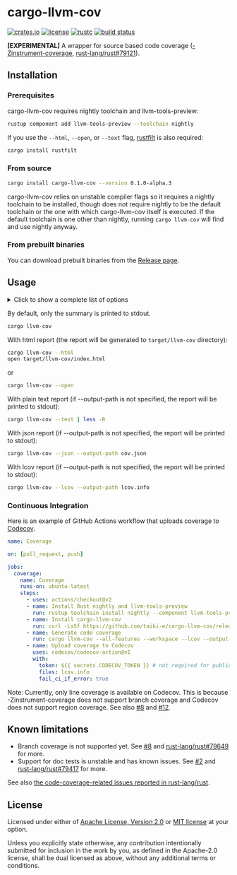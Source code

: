 # cargo-llvm-cov

[![crates.io](https://img.shields.io/crates/v/cargo-llvm-cov?style=flat-square&logo=rust)](https://crates.io/crates/cargo-llvm-cov)
[![license](https://img.shields.io/badge/license-Apache--2.0_OR_MIT-blue?style=flat-square)](#license)
[![rustc](https://img.shields.io/badge/rustc-stable-blue?style=flat-square&logo=rust)](https://www.rust-lang.org)
[![build status](https://img.shields.io/github/workflow/status/taiki-e/cargo-llvm-cov/CI/main?style=flat-square&logo=github)](https://github.com/taiki-e/cargo-llvm-cov/actions)

**\[EXPERIMENTAL\]**
A wrapper for source based code coverage ([-Zinstrument-coverage][instrument-coverage], [rust-lang/rust#79121]).

## Installation

### Prerequisites

cargo-llvm-cov requires nightly
toolchain and llvm-tools-preview:

```sh
rustup component add llvm-tools-preview --toolchain nightly
```

If you use the `--html`, `--open`, or `--text` flag, [rustfilt](https://github.com/luser/rustfilt) is also required:

```sh
cargo install rustfilt
```

### From source

```sh
cargo install cargo-llvm-cov --version 0.1.0-alpha.3
```

cargo-llvm-cov relies on unstable compiler flags so it requires a nightly
toolchain to be installed, though does not require nightly to be the default
toolchain or the one with which cargo-llvm-cov itself is executed. If the default
toolchain is one other than nightly, running `cargo llvm-cov` will find and use
nightly anyway.

### From prebuilt binaries

You can download prebuilt binaries from the [Release page](https://github.com/taiki-e/cargo-llvm-cov/releases).

## Usage

<details>
<summary>Click to show a complete list of options</summary>

```console
$ cargo llvm-cov --help
cargo-llvm-cov
A wrapper for source based code coverage (-Zinstrument-coverage).

Use -h for short descriptions and --help for more details.

USAGE:
    cargo llvm-cov [OPTIONS] [-- <args>...]

OPTIONS:
        --json
            Export coverage data in "json" format

            If --output-path is not specified, the report will be printed to stdout.

            This internally calls `llvm-cov export -format=text`. See <https://llvm.org/docs/CommandGuide/llvm-
            cov.html#llvm-cov-export> for more.
        --lcov
            Export coverage data in "lcov" format.

            If --output-path is not specified, the report will be printed to stdout.

            This internally calls `llvm-cov export -format=lcov`. See <https://llvm.org/docs/CommandGuide/llvm-
            cov.html#llvm-cov-export> for more.
        --text
            Generate coverage reports in “text” format.

            If --output-path or --output-dir is not specified, the report will be printed to stdout.

            This internally calls `llvm-cov show -format=text`. See <https://llvm.org/docs/CommandGuide/llvm-
            cov.html#llvm-cov-show> for more.
        --html
            Generate coverage reports in "html" format. If --output-dir is not specified, the report will be generated
            in `target/llvm-cov` directory.

            This internally calls `llvm-cov show -format=html`. See <https://llvm.org/docs/CommandGuide/llvm-
            cov.html#llvm-cov-show> for more.
        --open
            Generate coverage reports in "html" format and open them in a browser after the operation.

            See --html for more.
        --summary-only
            Export only summary information for each file in the coverage data.

            This flag can only be used together with either --json or --lcov.
        --output-path <PATH>
            Specify a file to write coverage data into.

            This flag can only be used together with --json, --lcov, or --text. See --output-dir for --html and --open.
        --output-dir <DIRECTORY>
            Specify a directory to write coverage reports into (default to `target/llvm-cov`).

            This flag can only be used together with --text, --html, or --open. See also --output-path.
        --ignore-filename-regex <PATTERN>
            Skip source code files with file paths that match the given regular expression

        --doctests
            Including doc tests (unstable)

        --no-fail-fast
            Run all tests regardless of failure

        --workspace
            Test all packages in the workspace [aliases: all]

        --exclude <SPEC>...
            Exclude packages from the test

        --release
            Build artifacts in release mode, with optimizations

        --features <FEATURES>...
            Space or comma separated list of features to activate

        --all-features
            Activate all available features

        --no-default-features
            Do not activate the `default` feature

        --target <TRIPLE>
            Build for the target triple

        --manifest-path <PATH>
            Path to Cargo.toml

    -v, --verbose
            Use verbose output (-vv very verbose/build.rs output)

        --color <WHEN>
            Coloring: auto, always, never

        --frozen
            Require Cargo.lock and cache are up to date

        --locked
            Require Cargo.lock is up to date

    -Z <FLAG>...
            Unstable (nightly-only) flags to Cargo

    -h, --help
            Prints help information

    -V, --version
            Prints version information


ARGS:
    <args>...
            Arguments for the test binary
```

</details>

By default, only the summary is printed to stdout.

```sh
cargo llvm-cov
```

With html report (the report will be generated to `target/llvm-cov` directory):

```sh
cargo llvm-cov --html
open target/llvm-cov/index.html
```

or

```sh
cargo llvm-cov --open
```

With plain text report (if --output-path is not specified, the report will be printed to stdout):

```sh
cargo llvm-cov --text | less -R
```

With json report (if --output-path is not specified, the report will be printed to stdout):

```sh
cargo llvm-cov --json --output-path cov.json
```

With lcov report (if --output-path is not specified, the report will be printed to stdout):

```sh
cargo llvm-cov --lcov --output-path lcov.info
```

### Continuous Integration

Here is an example of GitHub Actions workflow that uploads coverage to [Codecov].

```yaml
name: Coverage

on: [pull_request, push]

jobs:
  coverage:
    name: Coverage
    runs-on: ubuntu-latest
    steps:
      - uses: actions/checkout@v2
      - name: Install Rust nightly and llvm-tools-preview
        run: rustup toolchain install nightly --component llvm-tools-preview
      - name: Install cargo-llvm-cov
        run: curl -LsSf https://github.com/taiki-e/cargo-llvm-cov/releases/download/v0.1.0-alpha.3/cargo-llvm-cov-x86_64-unknown-linux-gnu.tar.gz | tar xzf - -C ~/.cargo/bin
      - name: Generate code coverage
        run: cargo llvm-cov --all-features --workspace --lcov --output-path lcov.info
      - name: Upload coverage to Codecov
        uses: codecov/codecov-action@v1
        with:
          token: ${{ secrets.CODECOV_TOKEN }} # not required for public repos
          files: lcov.info
          fail_ci_if_error: true
```

Note: Currently, only line coverage is available on Codecov. This is because -Zinstrument-coverage does not support branch coverage and Codecov does not support region coverage. See also [#8] and [#12].

## Known limitations

- Branch coverage is not supported yet. See [#8] and [rust-lang/rust#79649] for more.
- Support for doc tests is unstable and has known issues. See [#2] and [rust-lang/rust#79417] for more.

See also [the code-coverage-related issues reported in rust-lang/rust](https://github.com/rust-lang/rust/labels/A-code-coverage).

[#1]: https://github.com/taiki-e/cargo-llvm-cov/issues/1
[#2]: https://github.com/taiki-e/cargo-llvm-cov/issues/2
[#8]: https://github.com/taiki-e/cargo-llvm-cov/issues/8
[#12]: https://github.com/taiki-e/cargo-llvm-cov/issues/12
[codecov]: https://codecov.io
[instrument-coverage]: https://doc.rust-lang.org/nightly/unstable-book/compiler-flags/instrument-coverage.html
[rust-lang/rust#79121]: https://github.com/rust-lang/rust/issues/79121
[rust-lang/rust#79417]: https://github.com/rust-lang/rust/issues/79417
[rust-lang/rust#79649]: https://github.com/rust-lang/rust/issues/79649

## License

Licensed under either of [Apache License, Version 2.0](LICENSE-APACHE) or
[MIT license](LICENSE-MIT) at your option.

Unless you explicitly state otherwise, any contribution intentionally submitted
for inclusion in the work by you, as defined in the Apache-2.0 license, shall
be dual licensed as above, without any additional terms or conditions.
